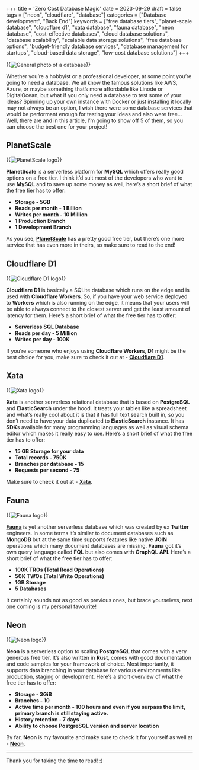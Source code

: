 +++
title = 'Zero Cost Database Magic'
date = 2023-09-29
draft = false
tags = ["neon", "cloudflare", "database"]
categories = ["Database development", "Back End"]
keywords = ["free database tiers", "planet-scale database", "cloudflare d1", "xata database", "fauna database", "neon database", "cost-effective databases", "cloud database solutions", "database scalability", "scalable data storage solutions", "free database options", "budget-friendly database services", "database management for startups", "cloud-based data storage", "low-cost database solutions"]
+++

{{<img src="/images/database.webp" align="center" alt="General photo of a database">}} <br />

Whether you’re a hobbyist or a professional developer, at some point you’re going to need a database. <!--more--> We all know the famous solutions like AWS, Azure, or maybe something that’s more affordable like Linode or DigitalOcean, but what if you only need a database to test some of your ideas? Spinning up your own instance with Docker or just installing it locally may not always be an option, I wish there were some database services that would be performant enough for testing your ideas and also were free… Well, there are and in this article, I’m going to show off 5 of them, so you can choose the best one for your project!

## PlanetScale

{{<img src="/images/planetscale.webp" align="center" alt="PlanetScale logo">}} <br />

**PlanetScale** is a serverless platform for **MySQL** which offers really good options on a free tier. I think it’d suit most of the developers who want to use **MySQL** and to save up some money as well, here’s a short brief of what the free tier has to offer:

- **Storage - 5GB**
- **Reads per month - 1 Billion**
- **Writes per month - 10 Million**
- **1 Production Branch**
- **1 Development Branch**

As you see, [**PlanetScale**](https://planetscale.com/) has a pretty good free tier, but there’s one more service that has even more in theirs, so make sure to read to the end!

## Cloudflare D1

{{<img src="/images/cloudflare_d1.webp" align="center" alt="Cloudflare D1 logo">}} <br />

**Cloudflare D1** is basically a SQLite database which runs on the edge and is used with **Cloudflare Workers**. So, if you have your web service deployed to **Workers** which is also running on the edge, it means that your users will be able to always connect to the closest server and get the least amount of latency for them. Here’s a short brief of what the free tier has to offer:

- **Serverless SQL Database**
- **Reads per day - 5 Million**
- **Writes per day - 100K**

If you’re someone who enjoys using **Cloudflare Workers, D1** might be the best choice for you, make sure to check it out at - **[Cloudflare D1](https://developers.cloudflare.com/d1/)**.

## Xata

{{<img src="/images/xata.webp" align="center" alt="Xata logo">}} <br />

**Xata** is another serverless relational database that is based on **PostgreSQL** and **ElasticSearch** under the hood. It treats your tables like a spreadsheet and what’s really cool about it is that it has full text search built in, so you don’t need to have your data duplicated to **ElasticSearch** instance. It has **SDK**s available for many programming languages as well as visual schema editor which makes it really easy to use. Here’s a short brief of what the free tier has to offer:

- **15 GB Storage for your data**
- **Total records - 750K**
- **Branches per database - 15**
- **Requests per second - 75**

Make sure to check it out at - [**Xata**](https://xata.io/).

## Fauna

{{<img src="/images/fauna.webp" align="center" alt="Fauna logo">}}

[**Fauna**](https://fauna.com/) is yet another serverless database which was created by ex **Twitter** engineers. In some terms it’s similar to document databases such as **MongoDB** but at the same time supports features like native **JOIN** operations which many document databases are missing. **Fauna** got it’s own query language called **FQL** but also comes with **GraphQL API**. Here’s a short brief of what the free tier has to offer:

- **100K TROs (Total Read Operations)**
- **50K TWOs (Total Write Operations)**
- **1GB Storage**
- **5 Databases**

It certainly sounds not as good as previous ones, but brace yourselves, next one coming is my personal favourite!

## Neon

{{<img src="/images/neon.webp" align="center" alt="Neon logo">}}

**Neon** is a serverless option to scaling **PostgreSQL** that comes with a very generous free tier. It’s also written in **Rust**, comes with good documentation and code samples for your framework of choice. Most importantly, it supports data branching in your database for various environments like production, staging or development. Here’s a short overview of what the free tier has to offer:

- **Storage - 3GiB**
- **Branches - 10**
- **Active time per month - 100 hours and even if you surpass the limit, primary branch is still staying active.**
- **History retention - 7 days**
- **Ability to choose PostgreSQL version and server location**

By far, **Neon** is my favourite and make sure to check it for yourself as well at - [**Neon**](https://neon.tech/).

---

Thank you for taking the time to read! :)

